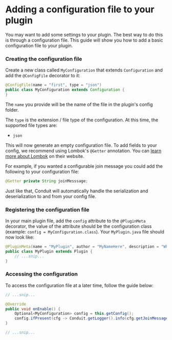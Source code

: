 
# Adding a configuration file to your plugin

You may want to add some settings to your plugin. The best way to do this is through a configuration file. This guide will show you how to add a basic configuration file to your plugin.

### Creating the configuration file

Create a new class called `MyConfiguration` that extends `Configuration` and add the `@ConfigFile` decorator to it:

```java
@ConfigFile(name = "first", type = "json")
public class MyConfiguration extends Configuration {
}
```

<!-- TODO: Add a link to the PluginMeta attributes once it's been written -->

The `name` you provide will be the name of the file in the plugin's config folder.

The `type` is the extension / file type of the configuration. At this time, the supported file types are:

 - `json`

This will now generate an empty configuration file. To add fields to your config, we recommend using Lombok's `@Getter` annotation. You can [learn more about Lombok](https://projectlombok.org/) on their website.

For example, if you wanted a configurable join message you could add the following to your configuration file:
```java
@Getter private String joinMesssage;
```

Just like that, Conduit will automatically handle the serialization and deserialization to and from your config file.

### Registering the configuration file

In your main plugin file, add the `config` attribute to the `@PluginMeta` decorator, the value of the attribute should be the configuration class (example: `config = MyConfiguration.class`). Your `MyPlugin.java` file should now look like:

```java
@PluginMeta(name = "MyPlugin", author = "MyNameHere", description = "What my plugin does", version = "0.0.1", config = MyConfiguration.class)
public class MyPlugin extends Plugin {
    // ...snip...
}
```

### Accessing the configuration

To access the configuration file at a later time, follow the guide below:

```java
// ...snip...

@Override
public void onEnable() {
    Optional<MyConfiguration> config = this.getConfig();
    config.ifPresent(cfg -> Conduit.getLogger().info(cfg.getJoinMessage()));
}

// ...snip...
```
